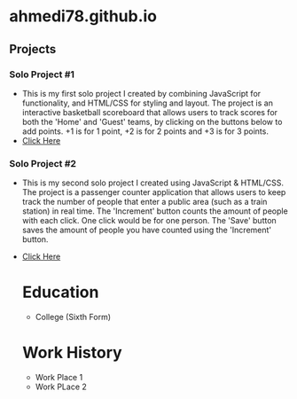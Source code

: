 # ahmedi78.github.io

## Projects


### Solo Project #1
- This is my first solo project I created by combining JavaScript for functionality, and HTML/CSS for styling and layout. The project is an interactive basketball scoreboard that allows users to track scores for both the 'Home' and 'Guest' teams, by clicking on the buttons below to add points. +1 is for 1 point, +2 is for 2 points and +3 is for 3 points. 
- [Click Here](https://sprightly-monstera-ddb031.netlify.app)

### Solo Project #2
- This is my second solo project I created using JavaScript & HTML/CSS. The project is a passenger counter application that allows users to keep track the number of people that enter a public area (such as a train station) in real time. The 'Increment' button counts the amount of people with each click. One click would be for one person. The 'Save' button saves the amount of people you have counted using the 'Increment' button. 
- [Click Here](https://benevolent-arithmetic-02ecbb.netlify.app)

  # Education
  - College (Sixth Form)

  # Work History
  - Work Place 1
  - Work PLace 2

